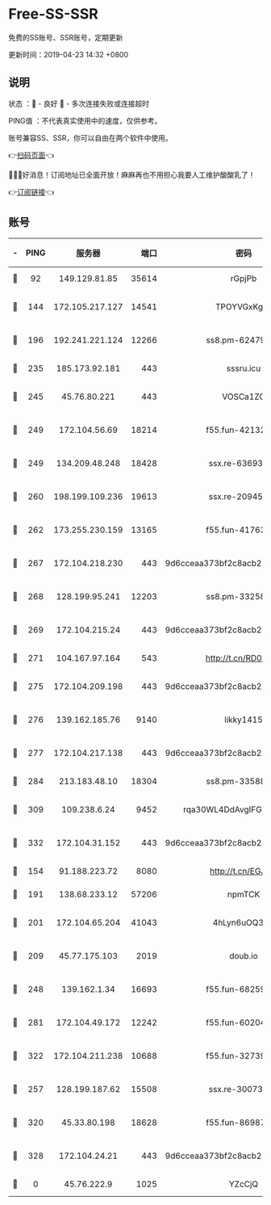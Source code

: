 # Free-SS-SSR

免费的SS账号、SSR账号，定期更新

更新时间：2019-04-23 14:32 +0800

## 说明

状态     ：🙂 - 良好 🙁 - 多次连接失败或连接超时

PING值   ：不代表真实使用中的速度，仅供参考。

账号兼容SS、SSR，你可以自由在两个软件中使用。

👉[扫码页面](https://liesauer.github.io/Free-SS-SSR/)👈

🎉🎉🎉好消息！订阅地址已全面开放！麻麻再也不用担心我要人工维护酸酸乳了！

👉[订阅链接](https://www.liesauer.net/yogurt/subscribe?ACCESS_TOKEN=DAYxR3mMaZAsaqUb)👈

## 账号

|-|PING|服务器|端口|密码|加密方式|区域|
|:----:|:----:|:-----:|-----:|:----:|:----:|:----:|
|🙂|92|149.129.81.85|35614|rGpjPb|rc4-md5|HK|
|🙂|144|172.105.217.127|14541|TPOYVGxKglpi|aes-256-cfb|JP|
|🙂|196|192.241.221.124|12266|ss8.pm-62479228|aes-256-cfb|US|
|🙂|235|185.173.92.181|443|sssru.icu|rc4-md5|RU|
|🙂|245|45.76.80.221|443|VOSCa1ZG|aes-256-cfb|DE|
|🙂|249|172.104.56.69|18214|f55.fun-42132790|aes-256-cfb|SG|
|🙂|249|134.209.48.248|18428|ssx.re-63693340|aes-256-cfb|US|
|🙂|260|198.199.109.236|19613|ssx.re-20945922|aes-256-cfb|US|
|🙂|262|173.255.230.159|13165|f55.fun-41763187|aes-256-cfb|US|
|🙂|267|172.104.218.230|443|9d6cceaa373bf2c8acb22e60b6a58be6|aes-256-cfb|US|
|🙂|268|128.199.95.241|12203|ss8.pm-33258331|aes-256-cfb|SG|
|🙂|269|172.104.215.24|443|9d6cceaa373bf2c8acb22e60b6a58be6|aes-256-cfb|US|
|🙂|271|104.167.97.164|543|http://t.cn/RD0D7sx|rc4-md5|CA|
|🙂|275|172.104.209.198|443|9d6cceaa373bf2c8acb22e60b6a58be6|aes-256-cfb|US|
|🙂|276|139.162.185.76|9140|likky1415|aes-256-cfb|DE|
|🙂|277|172.104.217.138|443|9d6cceaa373bf2c8acb22e60b6a58be6|aes-256-cfb|US|
|🙂|284|213.183.48.10|18304|ss8.pm-33588468|rc4-md5|RU|
|🙂|309|109.238.6.24|9452|rqa30WL4DdAvgIFG6Fs3znzTa|aes-256-cfb|FR|
|🙂|332|172.104.31.152|443|9d6cceaa373bf2c8acb22e60b6a58be6|aes-256-cfb|US|
|🙂|154|91.188.223.72|8080|http://t.cn/EGJIyrl|rc4-md5|RU|
|🙂|191|138.68.233.12|57206|npmTCK|rc4-md5|US|
|🙂|201|172.104.65.204|41043|4hLyn6uOQ3hU|aes-256-cfb|JP|
|🙂|209|45.77.175.103|2019|doub.io|aes-128-ctr|SG|
|🙂|248|139.162.1.34|16693|f55.fun-68259533|aes-256-cfb|SG|
|🙂|281|172.104.49.172|12242|f55.fun-60204359|aes-256-cfb|SG|
|🙂|322|172.104.211.238|10688|f55.fun-32739231|aes-256-cfb|US|
|🙁|257|128.199.187.62|15508|ssx.re-30073264|aes-256-cfb|SG|
|🙁|320|45.33.80.198|18628|f55.fun-86987032|aes-256-cfb|US|
|🙁|328|172.104.24.21|443|9d6cceaa373bf2c8acb22e60b6a58be6|aes-256-cfb|US|
|🙁|0|45.76.222.9|1025|YZcCjQ|rc4-md5|JP|
